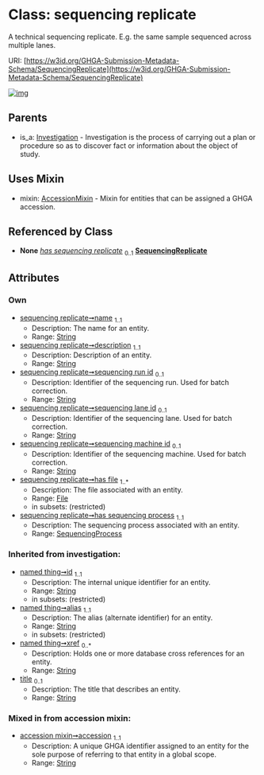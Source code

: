 
# Class: sequencing replicate


A technical sequencing replicate. E.g. the same sample sequenced across multiple lanes.

URI: [https://w3id.org/GHGA-Submission-Metadata-Schema/SequencingReplicate](https://w3id.org/GHGA-Submission-Metadata-Schema/SequencingReplicate)


[![img](https://yuml.me/diagram/nofunky;dir:TB/class/[SequencingProcess]<has%20sequencing%20process%201..1-%20[SequencingReplicate&#124;name:string;description:string;sequencing_run_id:string%20%3F;sequencing_lane_id:string%20%3F;sequencing_machine_id:string%20%3F;accession:string;title(i):string%20%3F;id(i):string;alias(i):string;xref(i):string%20*],[File]<has%20file%201..*-%20[SequencingReplicate],[SequencingReplicate]uses%20-.->[AccessionMixin],[Investigation]^-[SequencingReplicate],[SequencingProcess],[Investigation],[File],[AccessionMixin])](https://yuml.me/diagram/nofunky;dir:TB/class/[SequencingProcess]<has%20sequencing%20process%201..1-%20[SequencingReplicate&#124;name:string;description:string;sequencing_run_id:string%20%3F;sequencing_lane_id:string%20%3F;sequencing_machine_id:string%20%3F;accession:string;title(i):string%20%3F;id(i):string;alias(i):string;xref(i):string%20*],[File]<has%20file%201..*-%20[SequencingReplicate],[SequencingReplicate]uses%20-.->[AccessionMixin],[Investigation]^-[SequencingReplicate],[SequencingProcess],[Investigation],[File],[AccessionMixin])

## Parents

 *  is_a: [Investigation](Investigation.md) - Investigation is the process of carrying out a plan or procedure so as to discover fact or information about the object of study.

## Uses Mixin

 *  mixin: [AccessionMixin](AccessionMixin.md) - Mixin for entities that can be assigned a GHGA accession.

## Referenced by Class

 *  **None** *[has sequencing replicate](has_sequencing_replicate.md)*  <sub>0..1</sub>  **[SequencingReplicate](SequencingReplicate.md)**

## Attributes


### Own

 * [sequencing replicate➞name](sequencing_replicate_name.md)  <sub>1..1</sub>
     * Description: The name for an entity.
     * Range: [String](types/String.md)
 * [sequencing replicate➞description](sequencing_replicate_description.md)  <sub>1..1</sub>
     * Description: Description of an entity.
     * Range: [String](types/String.md)
 * [sequencing replicate➞sequencing run id](sequencing_replicate_sequencing_run_id.md)  <sub>0..1</sub>
     * Description: Identifier of the sequencing run. Used for batch correction.
     * Range: [String](types/String.md)
 * [sequencing replicate➞sequencing lane id](sequencing_replicate_sequencing_lane_id.md)  <sub>0..1</sub>
     * Description: Identifier of the sequencing lane. Used for batch correction.
     * Range: [String](types/String.md)
 * [sequencing replicate➞sequencing machine id](sequencing_replicate_sequencing_machine_id.md)  <sub>0..1</sub>
     * Description: Identifier of the sequencing machine. Used for batch correction.
     * Range: [String](types/String.md)
 * [sequencing replicate➞has file](sequencing_replicate_has_file.md)  <sub>1..\*</sub>
     * Description: The file associated with an entity.
     * Range: [File](File.md)
     * in subsets: (restricted)
 * [sequencing replicate➞has sequencing process](sequencing_replicate_has_sequencing_process.md)  <sub>1..1</sub>
     * Description: The sequencing process associated with an entity.
     * Range: [SequencingProcess](SequencingProcess.md)

### Inherited from investigation:

 * [named thing➞id](named_thing_id.md)  <sub>1..1</sub>
     * Description: The internal unique identifier for an entity.
     * Range: [String](types/String.md)
     * in subsets: (restricted)
 * [named thing➞alias](named_thing_alias.md)  <sub>1..1</sub>
     * Description: The alias (alternate identifier) for an entity.
     * Range: [String](types/String.md)
     * in subsets: (restricted)
 * [named thing➞xref](named_thing_xref.md)  <sub>0..\*</sub>
     * Description: Holds one or more database cross references for an entity.
     * Range: [String](types/String.md)
 * [title](title.md)  <sub>0..1</sub>
     * Description: The title that describes an entity.
     * Range: [String](types/String.md)

### Mixed in from accession mixin:

 * [accession mixin➞accession](accession_mixin_accession.md)  <sub>1..1</sub>
     * Description: A unique GHGA identifier assigned to an entity for the sole purpose of referring to that entity in a global scope.
     * Range: [String](types/String.md)
